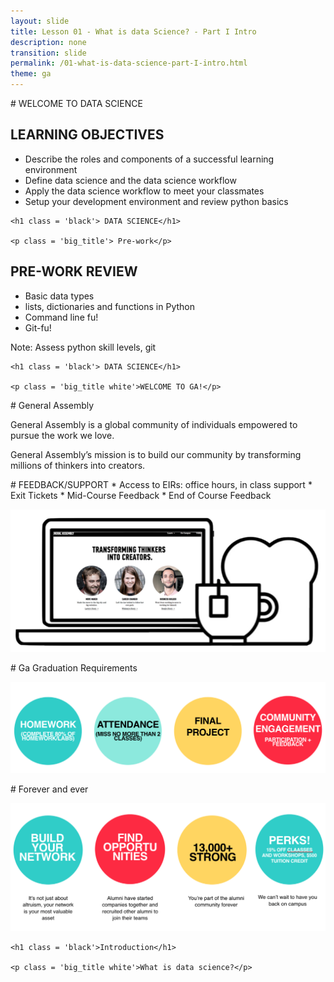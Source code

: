 ```yaml
---
layout: slide
title: Lesson 01 - What is data Science? - Part I Intro
description: none
transition: slide
permalink: /01-what-is-data-science-part-I-intro.html
theme: ga
---
```


<section data-markdown>
# WELCOME TO DATA SCIENCE

## LEARNING OBJECTIVES

* Describe the roles and components of a successful learning environment
* Define data science and the data science workflow
* Apply the data science workflow to meet your classmates
* Setup your development environment and review python basics

</section>

<section  data-background-color="#E52123">

    <h1 class = 'black'> DATA SCIENCE</h1>

    <p class = 'big_title'> Pre-work</p>

</section>

<section data-markdown>

# PRE-WORK REVIEW

* Basic data types
* lists, dictionaries and functions in Python
* Command line fu!
* Git-fu!

Note:
Assess python skill levels, git

</section>
<section data-background-color="#22C8C6">

    <h1 class = 'black'> DATA SCIENCE</h1>

    <p class = 'big_title white'>WELCOME TO GA!</p>


</section>
<section data-markdown>
# General Assembly

General Assembly is a global community of individuals empowered to pursue the work we love.

General Assembly’s mission is to build our community by transforming millions of thinkers into creators.
</section>

<section data-markdown>
# FEEDBACK/SUPPORT
* Access to EIRs: office hours, in class support
* Exit Tickets
* Mid-Course Feedback
* End of Course Feedback

![Feedback support](assets/01/laptop_tea_bread.png)

</section>

<section data-markdown>
# Ga Graduation Requirements

![Ga Graduation Requirements](assets/01/graduation-requirements.png)

</section>

<section data-markdown>
# Forever and ever

![Forever](assets/01/forever.png)

</section>
<section data-background-color="#22C8C6">

    <h1 class = 'black'>Introduction</h1>

    <p class = 'big_title white'>What is data science?</p>


</section>
